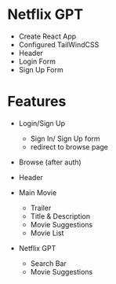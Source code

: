 # Netflix GPT

- Create React App
- Configured TailWindCSS
- Header
- Login Form
- Sign Up Form

# Features

- Login/Sign Up
    - Sign In/ Sign Up form
    - redirect to browse page

- Browse (after auth)
 - Header
 - Main Movie 
    - Trailer
    - Title & Description
    - Movie Suggestions 
    - Movie List

- Netflix GPT
    - Search Bar
    - Movie Suggestions




